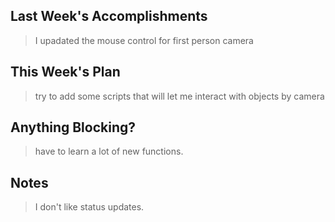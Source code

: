 ## Last Week's Accomplishments 
> I upadated the mouse control for first person camera
## This Week's Plan 
> try to add some scripts that will let me interact with objects by camera
## Anything Blocking? 
> have to learn a lot of new functions. 
## Notes 
> I don't like status updates.
